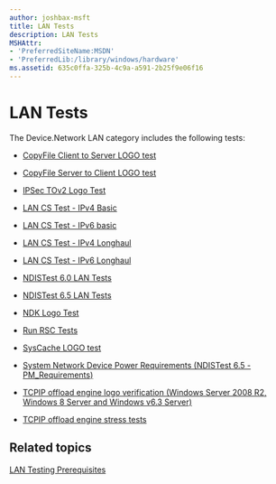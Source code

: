 ```yaml
---
author: joshbax-msft
title: LAN Tests
description: LAN Tests
MSHAttr:
- 'PreferredSiteName:MSDN'
- 'PreferredLib:/library/windows/hardware'
ms.assetid: 635c0ffa-325b-4c9a-a591-2b25f9e06f16
---
```


# LAN Tests


The Device.Network LAN category includes the following tests:

-   [CopyFile Client to Server LOGO test](copyfile-client-to-server-logo-test3aaf0f6e-34a3-4fe4-92e9-1673ac07c5d8.md)

-   [CopyFile Server to Client LOGO test](copyfile-server-to-client-logo-testfb566f8d-f0b7-4e85-8b15-fa096e36f8af.md)

-   [IPSec TOv2 Logo Test](ipsec-tov2-logo-testd23b4ecf-0de9-4bc3-a9f9-69eddc22e35f.md)

-   [LAN CS Test - IPv4 Basic](lan-cs-test---ipv4-basic-b5aaba9b-cdfc-4d7d-8a7d-94ed3f5868c3.md)

-   [LAN CS Test - IPv6 basic](lan-cs-test---ipv6-basic-08ce2062-e46e-415b-9896-04f7080668af.md)

-   [LAN CS Test - IPv4 Longhaul](lan-cs-test---ipv4-longhaul-550ef914-db21-48c4-905e-76c9f27eac5e.md)

-   [LAN CS Test - IPv6 Longhaul](lan-cs-test---ipv6-longhaul-709a4427-6c66-4c78-acf7-b21446a32a56.md)

-   [NDISTest 6.0 LAN Tests](ndistest-60-lan-tests.md)

-   [NDISTest 6.5 LAN Tests](ndistest-65-lan-tests.md)

-   [NDK Logo Test](ndk-logo-test13b5a849-b087-492a-9a2a-c9d7cbadbbde.md)

-   [Run RSC Tests](run-rsc-tests2ad4325c-64e9-49bb-9e8d-6c734ac38275.md)

-   [SysCache LOGO test](syscache-logo-test81e1f76a-cc3f-4135-b8d6-2b41db6cb99c.md)

-   [System Network Device Power Requirements (NDISTest 6.5 - PM\_Requirements)](system-network-device-power-requirements--ndistest-65---pm-requirements-5d638d50-fcfb-45c7-ac52-50f2b333bdc8.md)

-   [TCPIP offload engine logo verification (Windows Server 2008 R2, Windows 8 Server and Windows v6.3 Server)](tcpip-offload-engine-logo-verification--windows-server-2008-r2-windows-8-server-and-windows-v63-server-fd51b3f0-a527-4e0e-a7c0-2adf50824b4d.md)

-   [TCPIP offload engine stress tests](tcpip-offload-engine-stress-tests6b0d1630-4b13-42b3-8e19-079401aa5bfd.md)

## Related topics


[LAN Testing Prerequisites](lan-testing-prerequisites.md)

 

 







